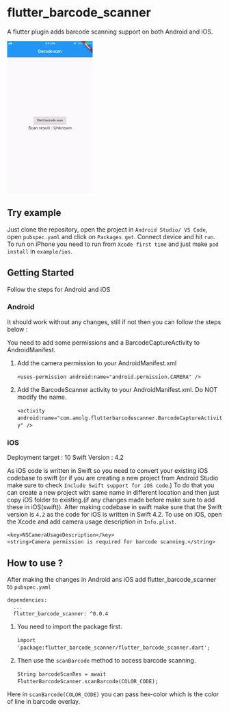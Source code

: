 # flutter_barcode_scanner

A flutter plugin adds barcode scanning support on both Android and iOS.

![Demo gif](https://github.com/AmolGangadhare/MyProfileRepo/blob/master/flutter_barcode_scanning_demo.gif "Demo")


## Try example
Just clone the repository, open the project in `Android Studio/ VS Code`, open `pubspec.yaml` and click on `Packages get`.
Connect device and hit `run`. To run on iPhone you need to run from `Xcode first time` and just make `pod install` in `example/ios`.

## Getting Started 
Follow the steps for Android and iOS

### Android

It should work without any changes, still if not then you can follow the steps below :

You need to add some permissions and a BarcodeCaptureActivity to AndroidManifest.
1. Add the camera permission to your AndroidManifest.xml

    `<uses-permission android:name="android.permission.CAMERA" />`

2. Add the BarcodeScanner activity to your AndroidManifest.xml. Do NOT modify the name.

    `<activity android:name="com.amolg.flutterbarcodescanner.BarcodeCaptureActivity" />`

### iOS

Deployment target : 10
Swift Version : 4.2

As iOS code is written in Swift so you need to convert your existing iOS codebase to swift (or if you are creating a new project from Android Studio make sure to check `Include Swift support for iOS code`.) 
To do that you can create a new project with same name in different location and then just copy iOS folder to existing.(if any changes made before make sure to add these in iOS(swift)).
After making codebase in swift make sure that the Swift version is `4.2` as the code for iOS is written in Swift 4.2. 
To use on iOS, open the Xcode and add camera usage description in `Info.plist`. 

    <key>NSCameraUsageDescription</key>
    <string>Camera permission is required for barcode scanning.</string>

## How to use ?

After making the changes in Android ans iOS add flutter_barcode_scanner to `pubspec.yaml`
    
    dependencies:
      ...
      flutter_barcode_scanner: ^0.0.4

1. You need to import the package first.

    `import 'package:flutter_barcode_scanner/flutter_barcode_scanner.dart';`
    
2. Then use the `scanBarcode` method to access barcode scanning.
    
    `String barcodeScanRes = await FlutterBarcodeScanner.scanBarcode(COLOR_CODE);`

Here in `scanBarcode(COLOR_CODE)` you can pass hex-color which is the color of line in barcode overlay.